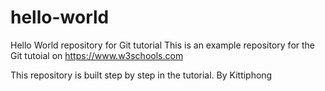 # hello-world
Hello World repository for Git tutorial
This is an example repository for the Git tutoial on https://www.w3schools.com

This repository is built step by step in the tutorial.
By Kittiphong